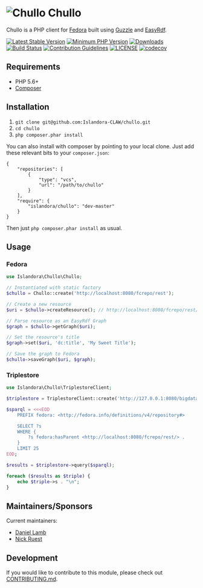 # ![Chullo](https://cloud.githubusercontent.com/assets/2371345/15409650/21fd66a6-1dec-11e6-9fb3-4a1554a0fb3d.png) Chullo

Chullo is a PHP client for [Fedora](http://fedorarepository.org/) built using [Guzzle](http://guzzlephp.org) and [EasyRdf](http://www.easyrdf.org/).

[![Latest Stable Version](https://img.shields.io/packagist/v/Islandora/chullo.svg?style=flat-square)](https://packagist.org/packages/islandora/chullo)
[![Minimum PHP Version](https://img.shields.io/badge/php-%3E%3D%205.5-8892BF.svg?style=flat-square)](https://php.net/)
[![Downloads](https://img.shields.io/packagist/dt/islandora/chullo.svg?style=flat-square)](https://packagist.org/packages/islandora/chullo)
[![Build Status](https://travis-ci.org/Islandora-CLAW/chullo.svg?branch=master)](https://travis-ci.org/Islandora-CLAW/chullo)
[![Contribution Guidelines](http://img.shields.io/badge/CONTRIBUTING-Guidelines-blue.svg)](./CONTRIBUTING.md)
[![LICENSE](https://img.shields.io/badge/license-MIT-blue.svg?style=flat-square)](./LICENSE)
[![codecov](https://codecov.io/gh/Islandora-CLAW/chullo/branch/master/graph/badge.svg)](https://codecov.io/gh/Islandora-CLAW/chullo)

## Requirements

* PHP 5.6+
* [Composer](https://getcomposer.org/)

## Installation

1. `git clone git@github.com:Islandora-CLAW/chullo.git`
2. `cd chullo`
3. `php composer.phar install`

You can also install with composer by pointing to your local clone. Just add these relevant bits to your `composer.json`:

```
{
    "repositories": [
        {
            "type": "vcs",
            "url": "/path/to/chullo"
        }
    ],
    "require": {
        "islandora/chullo": "dev-master"
    }
}
```

Then just `php composer.phar install` as usual.

## Usage

### Fedora
```php
use Islandora\Chullo\Chullo;

// Instantiated with static factory
$chullo = Chullo::create('http://localhost:8080/fcrepo/rest');

// Create a new resource
$uri = $chullo->createResource(); // http://localhost:8080/fcrepo/rest/0b/0b/6c/68/0b0b6c68-30d8-410c-8a0e-154d0fd4ca20

// Parse resource as an EasyRdf Graph
$graph = $chullo->getGraph($uri);

// Set the resource's title
$graph->set($uri, 'dc:title', 'My Sweet Title');

// Save the graph to Fedora
$chullo->saveGraph($uri, $graph);

```

### Triplestore

```php
use Islandora\Chullo\TriplestoreClient;

$triplestore = TriplestoreClient::create('http://127.0.0.1:8080/bigdata/namespace/kb/sparql/');

$sparql = <<<EOD
    PREFIX fedora: <http://fedora.info/definitions/v4/repository#>

    SELECT ?s
    WHERE {
        ?s fedora:hasParent <http://localhost:8080/fcrepo/rest/> .
    }
    LIMIT 25
EOD;

$results = $triplestore->query($sparql);

foreach ($results as $triple) {
    echo $triple->s . "\n";
}
```

## Maintainers/Sponsors

Current maintainers:

* [Daniel Lamb](https://github.com/dannylamb)
* [Nick Ruest](https://github.com/ruebot)

## Development

If you would like to contribute to this module, please check out [CONTRIBUTING.md](CONTRIBUTING.md).
